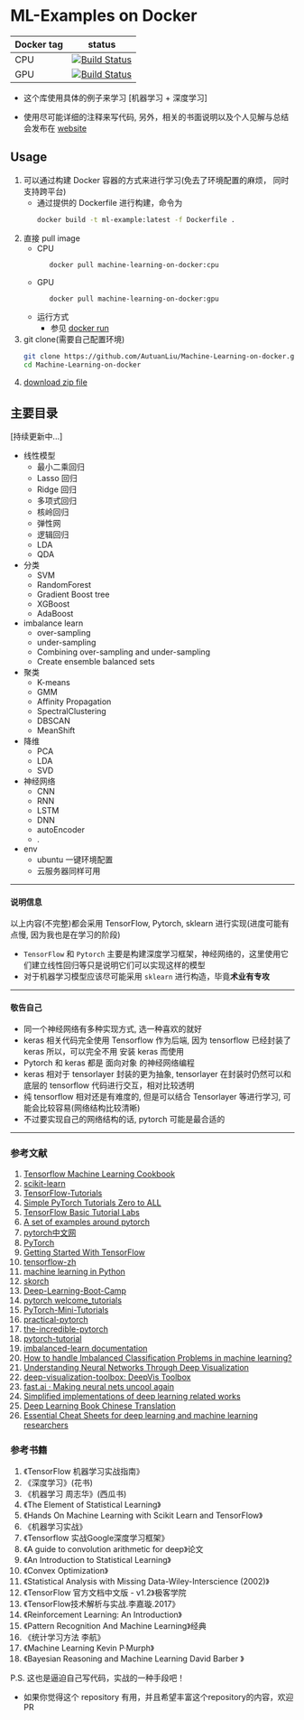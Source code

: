 # ML-Examples on Docker

Docker tag | status
--- | ---
CPU | [![Build Status][1]][2]
GPU | [![Build Status][1]][2]

* 这个库使用具体的例子来学习 [机器学习 + 深度学习]

* 使用尽可能详细的注释来写代码, 另外，相关的书面说明以及个人见解与总结会发布在 [website][3]

## Usage

1. 可以通过构建 Docker 容器的方式来进行学习(免去了环境配置的麻烦， 同时支持跨平台)
    * 通过提供的 Dockerfile 进行构建，命令为
        ```bash
        docker build -t ml-example:latest -f Dockerfile .
        ```
2. 直接 pull image
    * CPU
        ```bash
           docker pull machine-learning-on-docker:cpu
         ```
    * GPU
        ```bash
           docker pull machine-learning-on-docker:gpu
        ```
    * 运行方式
        * 参见 [docker run][4]
3. git clone(需要自己配置环境)
    ```bash
    git clone https://github.com/AutuanLiu/Machine-Learning-on-docker.git
    cd Machine-Learning-on-docker
    ```
4. [download zip file][5]  
 
## 主要目录

[持续更新中...]

* 线性模型
    * 最小二乘回归
    * Lasso 回归
    * Ridge 回归
    * 多项式回归
    * 核岭回归
    * 弹性网
    * 逻辑回归
    * LDA
    * QDA
* 分类
    * SVM
    * RandomForest
    * Gradient Boost tree
    * XGBoost
    * AdaBoost
* imbalance learn
    * over-sampling
    * under-sampling
    * Combining over-sampling and under-sampling
    * Create ensemble balanced sets
* 聚类
    * K-means
    * GMM
    * Affinity Propagation
    * SpectralClustering
    * DBSCAN
    * MeanShift
* 降维
    * PCA
    * LDA
    * SVD
* 神经网络
    * CNN
    * RNN
    * LSTM
    * DNN
    * autoEncoder
    * .
* env
    * ubuntu 一键环境配置
    * 云服务器同样可用

------
#### 说明信息
以上内容(不完整)都会采用 TensorFlow, Pytorch, sklearn 进行实现(进度可能有点慢, 因为我也是在学习的阶段)

* `TensorFlow` 和 `Pytorch` 主要是构建深度学习框架，神经网络的，这里使用它们建立线性回归等只是说明它们可以实现这样的模型
* 对于机器学习模型应该尽可能采用 `sklearn` 进行构造，毕竟**术业有专攻**

------
#### 敬告自己
* 同一个神经网络有多种实现方式, 选一种喜欢的就好
* keras 相关代码完全使用 Tensorflow 作为后端, 因为 tensorflow 已经封装了 keras 所以，可以完全不用 安装 keras 而使用
* Pytorch 和 keras 都是 面向对象 的神经网络编程
* keras 相对于 tensorlayer 封装的更为抽象, tensorlayer 在封装时仍然可以和底层的 tensorflow 代码进行交互，相对比较透明
* 纯 tensorflow 相对还是有难度的, 但是可以结合 Tensorlayer 等进行学习, 可能会比较容易(网络结构比较清晰)
* 不过要实现自己的网络结构的话, pytorch 可能是最合适的
-----

### 参考文献
1.  [Tensorflow Machine Learning Cookbook](https://github.com/nfmcclure/tensorflow_cookbook)
2.  [scikit-learn](http://sklearn.apachecn.org/cn/0.19.0/documentation.html)
3.  [TensorFlow-Tutorials](https://github.com/golbin/TensorFlow-Tutorials)
4.  [Simple PyTorch Tutorials Zero to ALL](https://github.com/hunkim/PyTorchZeroToAll)
5.  [TensorFlow Basic Tutorial Labs](https://github.com/hunkim/DeepLearningZeroToAll)
6.  [A set of examples around pytorch](https://github.com/pytorch/examples)
7.  [pytorch中文网](https://ptorch.com/news/17.html)
8.  [PyTorch](http://pytorch.org/)
9.  [Getting Started With TensorFlow](https://www.tensorflow.org/get_started/get_started)
10. [tensorflow-zh](https://github.com/jikexueyuanwiki/tensorflow-zh)
11. [machine learning in Python](https://github.com/scikit-learn/scikit-learn)
12. [skorch](https://github.com/dnouri/skorch)
13. [Deep-Learning-Boot-Camp](https://github.com/QuantScientist/Deep-Learning-Boot-Camp)
14. [pytorch welcome_tutorials](https://github.com/mila-udem/welcome_tutorials)
15. [PyTorch-Mini-Tutorials](https://github.com/vinhkhuc/PyTorch-Mini-Tutorials)
16. [practical-pytorch](https://github.com/spro/practical-pytorch)
17. [the-incredible-pytorch](https://github.com/ritchieng/the-incredible-pytorch)
18. [pytorch-tutorial](https://github.com/yunjey/pytorch-tutorial)
19. [imbalanced-learn documentation](http://contrib.scikit-learn.org/imbalanced-learn/stable/install.html)
20. [How to handle Imbalanced Classification Problems in machine learning?](https://www.analyticsvidhya.com/blog/2017/03/imbalanced-classification-problem/)
21. [Understanding Neural Networks Through Deep Visualization](http://yosinski.com/deepvis)
22. [deep-visualization-toolbox: DeepVis Toolbox](https://github.com/yosinski/deep-visualization-toolbox)
23. [fast.ai · Making neural nets uncool again](http://www.fast.ai/)
24. [Simplified implementations of deep learning related works](https://github.com/exacity/simplified-deeplearning)
25. [Deep Learning Book Chinese Translation](https://github.com/exacity/deeplearningbook-chinese)
26. [Essential Cheat Sheets for deep learning and machine learning researchers](https://github.com/kailashahirwar/cheatsheets-ai)


### 参考书籍
1.  《TensorFlow 机器学习实战指南》
2.  《深度学习》(花书)
3.  《机器学习 周志华》(西瓜书)
4.  《The Element of Statistical Learning》
5.  《Hands On Machine Learning with Scikit Learn and TensorFlow》
6.  《机器学习实战》
7.  《Tensorflow 实战Google深度学习框架》
8.  《A guide to convolution arithmetic for deep》论文
9.  《An Introduction to Statistical Learning》
10. 《Convex Optimization》
11. 《Statistical Analysis with Missing Data-Wiley-Interscience (2002)》
12. 《TensorFlow 官方文档中文版 - v1.2》极客学院
13. 《TensorFlow技术解析与实战.李嘉璇.2017》
14. 《Reinforcement Learning: An Introduction》
15. 《Pattern Recognition And Machine Learning》经典
16. 《统计学习方法 李航》
17. 《Machine Learning  Kevin P·Murph》
18. 《Bayesian Reasoning and Machine Learning David Barber 》


P.S. 这也是逼迫自己写代码，实战的一种手段吧！

* 如果你觉得这个 repository 有用，并且希望丰富这个repository的内容，欢迎 PR

[1]:https://travis-ci.org/AutuanLiu/Machine-Learning-on-docker.svg?branch=master
[2]:https://travis-ci.org/AutuanLiu/Machine-Learning-on-docker
[3]:https://autuanliu.github.io/
[4]:https://github.com/AutuanLiu/ML-Docker-Env
[5]:https://github.com/AutuanLiu/Machine-Learning-on-docker/archive/master.zip

